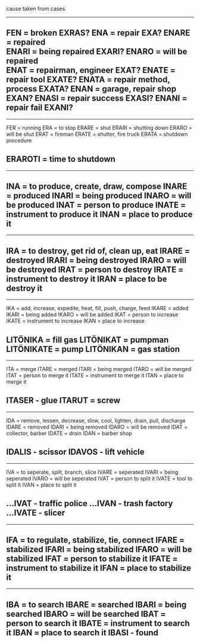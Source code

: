 cause taken from cases

-----
FEN = broken                    EXRAS?
ENA = repair                    EXA?
ENARE = repaired                
ENARI = being repaired          EXARI?
ENARO = will be repaired        
ENAT = repairman, engineer      EXAT?
ENATE = repair tool             EXATE?
ENATA = repair method, process  EXATA?
ENAN = garage, repair shop      EXAN?
ENASI = repair success          EXASI?
ENANI = repair fail             EXANI?
------

-----
FER = running
ERA = to stop
ERARE = shut
ERARI = shutting down
ERARO = will be shut
ERAT = fireman
ERATE = shutter, fire truck
ERATA = shutdown procedure

ERAROTI = time to shutdown
------

-----
INA = to produce, create, draw, compose
INARE = produced
INARI = being produced
INARO = will be produced
INAT = person to produce
INATE = instrument to produce it
INAN = place to produce it
------

-----
IRA = to destroy, get rid of, clean up, eat
IRARE = destroyed
IRARI = being destroyed
IRARO = will be destroyed
IRAT = person to destroy
IRATE = instrument to destroy it
IRAN = place to be destroy it
------

-----
IKA = add, increase, expedite, heat, fill, push, charge, feed
IKARE = added
IKARI = being added
IKARO = will be added
IKAT = person to increase
IKATE = instrument to increase
IKAN = place to increase

LITÖNIKA = fill gas
LITÖNIKAT = pumpman
LITÖNIKATE = pump
LITÖNIKAN = gas station
------

-----
ITA = merge
ITARE = merged
ITARI = being merged
ITARO = will be merged
ITAT = person to merge it
ITATE = instrument to merge it
ITAN = place to merge it

ITASER - glue
ITARUT = screw
------


-----
IDA = remove, lessen, decrease, slow, cool, lighten, drain, pull, discharge
IDARE = removed
IDARI = being removed
IDARO = will be removed
IDAT = collector, barber
IDATE = drain
IDAN = barber shop

IDALIS - scissor
IDAVOS - lift vehicle
------

-----
IVA = to seperate, split, branch, slice
IVARE = seperated
IVARI = being seperated
IVARO = will be seperated
IVAT = person to split it
IVATE = tool to split it
IVAN = place to split it

...IVAT - traffic police
...IVAN - trash factory
...IVATE - slicer
------



-----
IFA = to regulate, stabilize, tie, connect
IFARE = stabilized
IFARI = being stabilized
IFARO = will be stabilized
IFAT = person to stabilize it
IFATE = instrument to stabilize it
IFAN = place to stabilize it
------


-----
IBA = to search
IBARE = searched
IBARI = being searched
IBARO = will be searched
IBAT = person to search it
IBATE = instrument to search it
IBAN = place to search it
IBASI - found
------